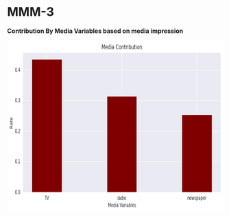 # MMM-3
<b>Contribution By Media Variables based on media impression</b>




<img src = 'https://github.com/Ganesh9100/MMM-3/blob/main/download.png' width = 600 height = 400>
